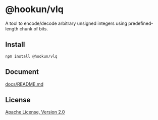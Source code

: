 # @hookun/vlq

A tool to encode/decode arbitrary unsigned integers using predefined-length chunk of bits.

## Install

```
npm install @hookun/vlq
```

## Document

[docs/README.md](docs/README.md)

## License

[Apache License, Version 2.0](LICENSE.txt)
